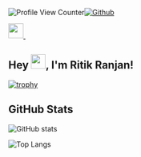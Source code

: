 

![Profile View Counter](https://komarev.com/ghpvc/?username=ritikranjan12)[![Github](https://img.shields.io/github/followers/ritikranjan12?label=Follow&style=social)](https://github.com/ritikranjan12)

<a href="https://www.linkedin.com/in/ritik-ranjan-353568201/">
    <img width="30px" src="https://www.vectorlogo.zone/logos/linkedin/linkedin-icon.svg" />
</a>&ensp;

## Hey <img src="https://github.com/TheDudeThatCode/TheDudeThatCode/blob/master/Assets/Hi.gif" width="29px">, I'm Ritik Ranjan! 


[![trophy](https://github-profile-trophy.vercel.app/?username=ritikranjan12&theme=dracula&row=1)](https://github.com/ritikranjan12/github-profile-trophy)

## GitHub Stats
![GitHub stats](https://github-readme-stats.vercel.app/api?username=ritikranjan12&show_icons=true&theme=tokyonight)

![Top Langs](https://github-readme-stats.vercel.app/api/top-langs/?username=ritikranjan12&theme=tokyonight&hide=Tex)



